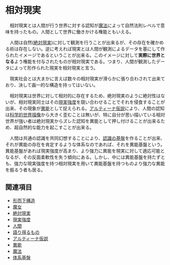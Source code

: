 # 相対現実

　相対現実とは人間が行う世界に対する認知が[魔法](../異能用語/0002魔法.md)によって自然法則レベルで意味を持ったもの。人間として世界に働きかける権能ともいえる。

　人間は自然([絶対現実](0302絶対現実.md))に対して観測を行うことが出来るが、その存在を確かめる術は存在しない。逆に考えれば現実とは人間が観測によるデータを基にして作られたイメージであるということが出来る。このイメージに対して**実際に世界となる**よう権能を付与されたものが相対現実である。つまり、人間が観測したデータによって形作られた現実を相対現実と言う。

　現実社会とは大まかに言えば数々の相対現実が滑らかに張り合わされて出来ており、決して画一的な構造を持ってはいない。

　相対現実は世界に対して相対的に存在するため、絶対現実のように絶対性はないが、相対現実同士はその[現実強度](0303現実強度.md)を競い合わせることでそれを侵食することが出来、その現象が[異能](../異能用語/0001異能.md)として捉えられる。[アルティーナ仮説](0306アルティーナ仮説.md)により、人間の認知は[科学的世界描像](../../体系一覧/0001科学.md)から大きく歪むことは無いが、特に自分が思い描いている相対世界が強い者は絶対現実からズレた認知を異能として押し付けることが出来るため、超自然的な能力を起こすことが出来る。

　人間は共通の認識を共同幻想することにより、[認識の基盤](../異能用語/0003体系基盤.md)を作ることが出来、それが異能の存在を肯定するような体系なのであれば、それを異能基盤という。異能基盤があれば現実強度が高まり、より強力に異能を現実に対して適応可能となるが、その反面柔軟性を失う傾向にある。しかし、中には異能基盤を持たずとも、強力な現実強度を持つ相対現実を用いて異能基盤を持つものより強力な異能を振るう者も居る。

## 関連項目

- [形而下構造](0202形而下構造.md)
- [魔女](0204魔女.md)
- [絶対現実](0302絶対現実.md)
- [現実強度](0303現実強度.md)
- [人間](0304人間.md)
- [語り得るもの](0305語り得るもの.md)
- [アルティーナ仮説](../../体系一覧/0001科学.md)
- [異能](../異能用語/0001異能.md)
- [魔法](../異能用語/0002魔法.md)
- [体系基盤](../異能用語/0003体系基盤.md)
